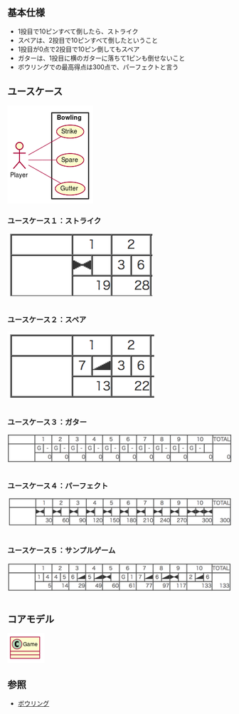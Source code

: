   
  
## 基本仕様
  
+ 1投目で10ピンすべて倒したら、ストライク
+ スペアは、2投目で10ピンすべて倒したということ
+ 1投目が0点で2投目で10ピン倒してもスペア
+ ガターは、1投目に横のガターに落ちて1ピンも倒せないこと
+ ボウリングでの最高得点は300点で、パーフェクトと言う
  
## ユースケース
  

![](../assets/cdd1f3eb403a21ab2d7598db1349d2c90.png?0.4459361420744461)  
  
### ユースケース１：ストライク
  
![](./images/strike.png )
```javascript
```
  
### ユースケース２：スペア
  
![](./images/spare.png )
```javascript
```
  
### ユースケース３：ガター
  
![](./images/gutter.png )
```javascript
```
  
### ユースケース４：パーフェクト
  
![](./images/perfect.png )
```javascript
```
  
  
### ユースケース５：サンプルゲーム
  
![](./images/score.png )
```javascript
```
  
## コアモデル
  

![](../assets/cdd1f3eb403a21ab2d7598db1349d2c91.png?0.9170816713813281)  
  
## 参照
  
+ [ボウリング](https://ja.wikipedia.org/wiki/%E3%83%9C%E3%82%A6%E3%83%AA%E3%83%B3%E3%82%B0 )
  